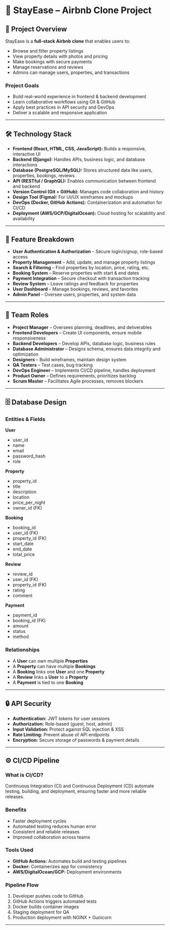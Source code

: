 # 🏡 StayEase – Airbnb Clone Project  

## 📌 Project Overview  
StayEase is a **full-stack Airbnb clone** that enables users to:  
- Browse and filter property listings  
- View property details with photos and pricing  
- Make bookings with secure payments  
- Manage reservations and reviews  
- Admins can manage users, properties, and transactions  

### Project Goals  
- Build real-world experience in frontend & backend development  
- Learn collaborative workflows using Git & GitHub  
- Apply best practices in API security and DevOps  
- Deliver a scalable and responsive application  

---

## 🛠 Technology Stack  
- **Frontend (React, HTML, CSS, JavaScript):** Builds a responsive, interactive UI  
- **Backend (Django):** Handles APIs, business logic, and database interactions  
- **Database (PostgreSQL/MySQL):** Stores structured data like users, properties, bookings, reviews  
- **API (RESTful / GraphQL):** Enables communication between frontend and backend  
- **Version Control (Git + GitHub):** Manages code collaboration and history  
- **Design Tool (Figma):** For UI/UX wireframes and mockups  
- **DevOps (Docker, GitHub Actions):** Containerization and automation for CI/CD  
- **Deployment (AWS/GCP/DigitalOcean):** Cloud hosting for scalability and availability  

---

## 🌟 Feature Breakdown  
- **User Authentication & Authorization** – Secure login/signup, role-based access  
- **Property Management** – Add, update, and manage property listings  
- **Search & Filtering** – Find properties by location, price, rating, etc.  
- **Booking System** – Reserve properties with start & end dates  
- **Payment Integration** – Secure checkout with transaction tracking  
- **Review System** – Leave ratings and feedback for properties  
- **User Dashboard** – Manage bookings, reviews, and favorites  
- **Admin Panel** – Oversee users, properties, and system data  

---

## 👥 Team Roles  
- **Project Manager** – Oversees planning, deadlines, and deliverables  
- **Frontend Developers** – Create UI components, ensure mobile responsiveness  
- **Backend Developers** – Develop APIs, database logic, business rules  
- **Database Administrator** – Designs schema, ensures data integrity and optimization  
- **Designers** – Build wireframes, maintain design system  
- **QA Testers** – Test cases, bug tracking  
- **DevOps Engineer** – Implements CI/CD pipeline, handles deployment  
- **Product Owner** – Defines requirements, prioritizes backlog  
- **Scrum Master** – Facilitates Agile processes, removes blockers  

---

## 🗄 Database Design  

### Entities & Fields  

**User**  
- user_id  
- name  
- email  
- password_hash  
- role  

**Property**  
- property_id  
- title  
- description  
- location  
- price_per_night  
- owner_id (FK)  

**Booking**  
- booking_id  
- user_id (FK)  
- property_id (FK)  
- start_date  
- end_date  
- total_price  

**Review**  
- review_id  
- user_id (FK)  
- property_id (FK)  
- rating  
- comment  

**Payment**  
- payment_id  
- booking_id (FK)  
- amount  
- status  
- method  

### Relationships  
- A **User** can own multiple **Properties**  
- A **Property** can have multiple **Bookings**  
- A **Booking** links one **User** and one **Property**  
- A **Review** links a **User** to a **Property**  
- A **Payment** is tied to one **Booking**  

---

## 🔒 API Security  
- **Authentication:** JWT tokens for user sessions  
- **Authorization:** Role-based (guest, host, admin)  
- **Input Validation:** Protect against SQL injection & XSS  
- **Rate Limiting:** Prevent abuse of API endpoints  
- **Encryption:** Secure storage of passwords & payment details  

---

## ⚙️ CI/CD Pipeline  

### What is CI/CD?  
Continuous Integration (CI) and Continuous Deployment (CD) automate testing, building, and deployment, ensuring faster and more reliable releases.  

### Benefits  
- Faster deployment cycles  
- Automated testing reduces human error  
- Consistent and reliable releases  
- Improved collaboration across teams  

### Tools Used  
- **GitHub Actions:** Automates build and testing pipelines  
- **Docker:** Containerizes app for consistency  
- **AWS/DigitalOcean/GCP:** Deployment environments  

### Pipeline Flow  
1. Developer pushes code to GitHub  
2. GitHub Actions triggers automated tests  
3. Docker builds container images  
4. Staging deployment for QA  
5. Production deployment with NGINX + Gunicorn  

---
